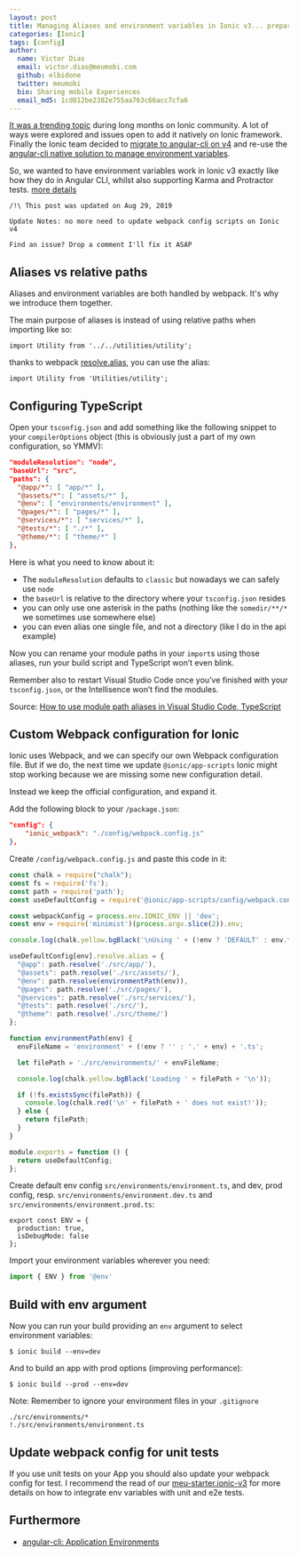 ```yaml
---
layout: post
title: Managing Aliases and environment variables in Ionic v3... preparing Ionic v4
categories: [Ionic]
tags: [config]
author:
  name: Victor Dias
  email: victor.dias@meumobi.com
  github: elbidone
  twitter: meumobi
  bio: Sharing mobile Experiences
  email_md5: 1cd012be2382e755aa763c66acc7cfa6
---
```


[It was a trending topic](http://meumobi.github.io/ionic/2017/08/09/managing-environment-ionic.html) during long months on Ionic community. A lot of ways were explored and issues open to add it natively on Ionic framework. Finally the Ionic team decided to [migrate to angular-cli on v4](https://github.com/ionic-team/ionic-app-scripts/issues/762#issuecomment-351907363) and re-use the [angular-cli native solution to manage environment variables]((https://medium.com/beautiful-angular/angular-2-and-environment-variables-59c57ba643be)).

So, we wanted to have environment variables work in Ionic v3 exactly like how they do in Angular CLI, whilst also supporting Karma and Protractor tests. [more details](https://github.com/ionic-team/ionic-app-scripts/issues/762#issuecomment-367862651)

 ```
/!\ This post was updated on Aug 29, 2019

Update Notes: no more need to update webpack config scripts on Ionic v4

Find an issue? Drop a comment I'll fix it ASAP
```

## Aliases vs relative paths

Aliases and environment variables are both handled by webpack. It's why we introduce them together.

The main purpose of aliases is instead of using relative paths when importing like so:

```
import Utility from '../../utilities/utility';
```

thanks to webpack [resolve.alias](https://webpack.js.org/configuration/resolve/#resolve-alias), you can use the alias:

```
import Utility from 'Utilities/utility';
```

## Configuring TypeScript

Open your `tsconfig.json` and add something like the following snippet to your `compilerOptions` object (this is obviously just a part of my own configuration, so YMMV):

```json
"moduleResolution": "node",
"baseUrl": "src",
"paths": {
  "@app/*": [ "app/*" ],
  "@assets/*": [ "assets/*" ],
  "@env": [ "environments/environment" ],
  "@pages/*": [ "pages/*" ],
  "@services/*": [ "services/*" ],
  "@tests/*": [ "./*" ],
  "@theme/*": [ "theme/*" ]
},
```

Here is what you need to know about it:

- The `moduleResolution` defaults to `classic` but nowadays we can safely use `node`
- the `baseUrl` is relative to the directory where your `tsconfig.json` resides
- you can only use one asterisk in the paths (nothing like the `somedir/**/*` we sometimes use somewhere else)
- you can even alias one single file, and not a directory (like I do in the api example)

Now you can rename your module paths in your `import`s using those aliases, run your build script and TypeScript won’t even blink.

Remember also to restart Visual Studio Code once you’ve finished with your `tsconfig.json`, or the Intellisence won’t find the modules.

Source: [How to use module path aliases in Visual Studio Code, TypeScript](https://medium.com/@caludio/how-to-use-module-path-aliases-in-visual-studio-typescript-and-javascript-e7851df8eeaa)

## Custom Webpack configuration for Ionic
Ionic uses Webpack, and we can specify our own Webpack configuration file. But if we do, the next time we update `@ionic/app-scripts` Ionic might stop working because we are missing some new configuration detail.

Instead we keep the official configuration, and expand it.

Add the following block to your `/package.json`:

```json
"config": {
    "ionic_webpack": "./config/webpack.config.js"
},
```

Create `/config/webpack.config.js` and paste this code in it:

```js
const chalk = require("chalk");
const fs = require('fs');
const path = require('path');
const useDefaultConfig = require('@ionic/app-scripts/config/webpack.config.js');

const webpackConfig = process.env.IONIC_ENV || 'dev';
const env = require('minimist')(process.argv.slice(2)).env;

console.log(chalk.yellow.bgBlack('\nUsing ' + (!env ? 'DEFAULT' : env.toUpperCase()) + ' environment variables for ' + webpackConfig.toUpperCase() + ' build.\n'));

useDefaultConfig[env].resolve.alias = {
  "@app": path.resolve('./src/app/'),
  "@assets": path.resolve('./src/assets/'),
  "@env": path.resolve(environmentPath(env)),
  "@pages": path.resolve('./src/pages/'),
  "@services": path.resolve('./src/services/'),
  "@tests": path.resolve('./src/'),    
  "@theme": path.resolve('./src/theme/')
};

function environmentPath(env) {
  envFileName = 'environment' + (!env ? '' : '.' + env) + '.ts';

  let filePath = './src/environments/' + envFileName;

  console.log(chalk.yellow.bgBlack('Loading ' + filePath + '\n'));

  if (!fs.existsSync(filePath)) {
    console.log(chalk.red('\n' + filePath + ' does not exist!'));
  } else {
    return filePath;
  }
}

module.exports = function () {
  return useDefaultConfig;
};
```

Create default env config `src/environments/environment.ts`, and dev, prod config, resp. `src/environments/environment.dev.ts` and `src/environments/environment.prod.ts`:

```
export const ENV = {
  production: true,
  isDebugMode: false
};
```

Import your environment variables wherever you need:

```js
import { ENV } from '@env'
```

## Build with env argument

Now you can run your build providing an `env` argument to select environment variables:

```
$ ionic build --env=dev
```

And to build an app with prod options (improving performance):

```
$ ionic build --prod --env=dev
```

Note: Remember to ignore your environment files in your `.gitignore`

```
./src/environments/*
!./src/environments/environment.ts
```

## Update webpack config for unit tests

If you use unit tests on your App you should also update your webpack config for test. I recommend the read of our [meu-starter.ionic-v3](https://github.com/meumobi/meu-starter.ionic-v3) for more details on how to integrate env variables with unit and e2e tests.

## Furthermore

- [angular-cli: Application Environments](https://github.com/angular/angular-cli/wiki/stories-application-environments)